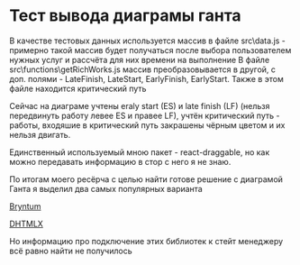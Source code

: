 # Тест вывода диаграмы ганта

В качестве тестовых данных используется массив в файле src\data.js - примерно такой массив будет получаться после выбора пользователем нужных услуг и рассчёта для них времени на выполнение
В файле src\functions\getRichWorks.js массив преобразовывается в другой, с доп. полями - LateFinish, LateStart, EarlyFinish, EarlyStart. Также в этом файле находится критический путь

Сейчас на диаграме учтены eraly start (ES) и late finish (LF) (нельзя передвинуть работу левее ES и правее LF), учтён критический путь - работы, входяшие в критический путь закрашены чёрным цветом и их нельзя двигать.

Единственный используемый мною пакет - react-draggable, но как можно передавать информацию в стор с него я не знаю.

По итогам моего ресёрча с целью найти готове решение с диаграмой Ганта я выделил два самых популярных варианта

[Bryntum](https://www.bryntum.com/examples/gantt/frameworks/react/javascript/advanced/build/index.html)

[DHTMLX](https://dhtmlx.com/docs/products/dhtmlxGantt-for-React/)

Но информацию про подключение этих библиотек к стейт менеджеру всё равно найти не получилось
